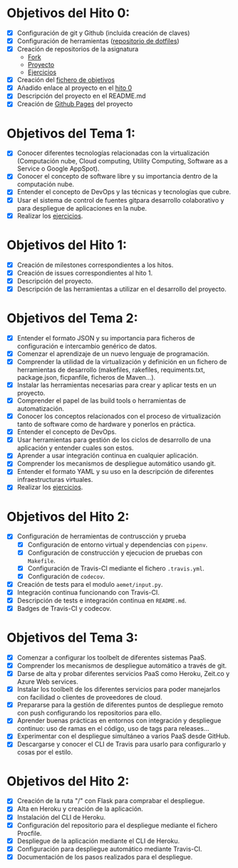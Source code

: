 # Objetivos del Hito 0:

- [x] Configuración de git y Github (incluida creación de claves)
- [x] Configuración de herramientas ([repositorio de dotfiles](https://github.com/manoliot/dotfiles))
- [x] Creación de repositorios de la asignatura
	- [Fork](https://github.com/manoliot/IV-18-19)
	- [Proyecto](https://github.com/manoliot/tiempo-aemet-bot)
	- [Ejercicios](https://github.com/manoliot/IV-18-19-Ejercicios)
- [x] Creación del [fichero de objetivos](https://github.com/JJ/IV-18-19/blob/master/objetivos/manoliot.md)
- [x] Añadido enlace al proyecto en el [hito 0](https://github.com/JJ/IV-18-19/blob/master/proyectos/hito-0.md)
- [x] Descripción del proyecto en el README.md
- [x] Creación de [Github Pages](https://manoliot.github.io/tiempo-aemet-bot) del proyecto

# Objetivos del Tema 1:

- [x] Conocer diferentes tecnologías relacionadas con la virtualización (Computación nube, Cloud computing, Utility Computing, Software as a Service o Google AppSpot).
- [x] Conocer el concepto de software libre y su importancia dentro de la computación nube.
- [x] Entender el concepto de DevOps y las técnicas y tecnologías que cubre.
- [x] Usar el sistema de control de fuentes gitpara desarrollo colaborativo y para despliegue de aplicaciones en la nube.
- [x] Realizar los [ejercicios](https://github.com/manoliot/IV-18-19-Ejercicios/blob/master/Tema%201/ejercicios.md).

# Objetivos del Hito 1:

- [x] Creación de milestones correspondientes a los hitos.
- [x] Creación de issues correspondientes al hito 1.
- [x] Descripción del proyecto.
- [x] Descripción de las herramientas a utilizar en el desarrollo del proyecto.

# Objetivos del Tema 2:

- [x] Entender el formato JSON y su importancia para ficheros de configuración e intercambio genérico de datos.
- [x] Comenzar el aprendizaje de un nuevo lenguaje de programación.
- [x] Comprender la utilidad de la virtualización y definición en un fichero de herramientas de desarrollo (makefiles, rakefiles, requiments.txt, package.json, ficpanfile, ficheros de Maven...).
- [x] Instalar las herramientas necesarias para crear y aplicar tests en un proyecto.
- [x] Comprender el papel de las build tools o herramientas de automatización.
- [x] Conocer los conceptos relacionados con el proceso de virtualización tanto de software como de hardware y ponerlos en práctica.
- [x] Entender el concepto de DevOps.
- [x] Usar herramientas para gestión de los ciclos de desarrollo de una aplicación y entender cuales son estos.
- [x] Aprender a usar integración continua en cualquier aplicación.
- [x] Comprender los mecanismos de despliegue automático usando git.
- [x] Entender el formato YAML y su uso en la descripción de diferentes infraestructuras virtuales.
- [x] Realizar los [ejercicios](https://github.com/manoliot/IV-18-19-Ejercicios/blob/master/Tema%202/ejercicios.md).

# Objetivos del Hito 2:

- [x] Configuración de herramientas de contruscción y prueba
	- [x] Configuración de entorno virtual y dependencias con `pipenv`.
	- [x] Configuración de construcción y ejecucion de pruebas con `Makefile`.
	- [x] Configuración de Travis-CI mediante el fichero `.travis.yml`.
	- [x] Configuración de `codecov`.
- [x] Creación de tests para el modulo `aemet/input.py`.
- [x] Integración continua funcionando con Travis-CI.
- [x] Descripción de tests e integración continua en `README.md`.
- [x] Badges de Travis-CI y codecov.

# Objetivos del Tema 3:


- [x] Comenzar a configurar los toolbelt de diferentes sistemas PaaS.
- [x] Comprender los mecanismos de despliegue automático a través de git.
- [x] Darse de alta y probar diferentes servicios PaaS como Heroku, Zeit.co y Azure Web services.
- [x] Instalar los toolbelt de los diferentes servicios para poder manejarlos con facilidad o clientes de proveedores de cloud.
- [x] Prepararse para la gestión de diferentes puntos de despliegue remoto con push configurando los repositorios para ello.
- [x] Aprender buenas prácticas en entornos con integración y despliegue continuo: uso de ramas en el código, uso de tags para releases...
- [x] Experimentar con el despliegue simultáneo a varios PaaS desde GitHub.
- [x] Descargarse y conocer el CLI de Travis para usarlo para configurarlo y cosas por el estilo.

# Objetivos del Hito 2:

- [x] Creación de la ruta "/" con Flask para comprabar el despliegue.
- [x] Alta en Heroku y creación de la aplicación.
- [x] Instalación del CLI de Heroku.
- [x] Configuración del repositorio para el despliegue mediante el fichero Procfile.
- [x] Despliegue de la aplicación mediante el CLI de Heroku.
- [x] Configuración para despliegue automático mediante Travis-CI.
- [x] Documentación de los pasos realizados para el despliegue.
